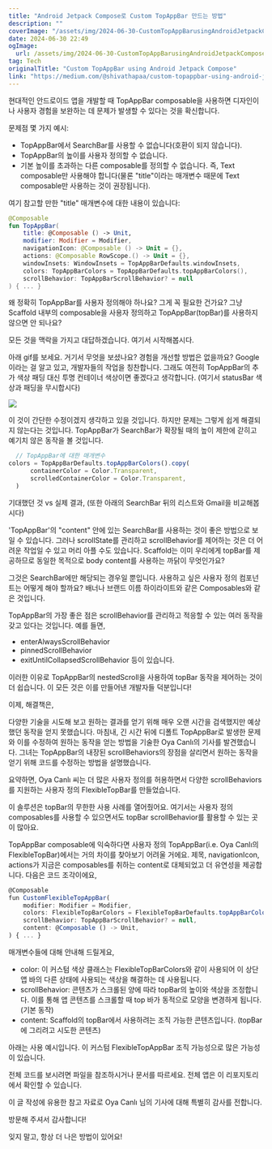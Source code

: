 ```yaml
---
title: "Android Jetpack Compose로 Custom TopAppBar 만드는 방법"
description: ""
coverImage: "/assets/img/2024-06-30-CustomTopAppBarusingAndroidJetpackCompose_0.png"
date: 2024-06-30 22:49
ogImage: 
  url: /assets/img/2024-06-30-CustomTopAppBarusingAndroidJetpackCompose_0.png
tag: Tech
originalTitle: "Custom TopAppBar using Android Jetpack Compose"
link: "https://medium.com/@shivathapaa/custom-topappbar-using-android-jetpack-compose-f9b33388a125"
---
```



현대적인 안드로이드 앱을 개발할 때 TopAppBar composable을 사용하면 디자인이나 사용자 경험을 보완하는 데 문제가 발생할 수 있다는 것을 확신합니다.

문제점 몇 가지 예시:

- TopAppBar에서 SearchBar를 사용할 수 없습니다(호환이 되지 않습니다).
- TopAppBar의 높이를 사용자 정의할 수 없습니다.
- 기본 높이를 초과하는 다른 composable를 정의할 수 없습니다. 즉, Text composable만 사용해야 합니다(물론 "title"이라는 매개변수 때문에 Text composable만 사용하는 것이 권장됩니다).

여기 참고할 만한 "title" 매개변수에 대한 내용이 있습니다:

<div class="content-ad"></div>

```kotlin
@Composable
fun TopAppBar(
    title: @Composable () -> Unit,
    modifier: Modifier = Modifier,
    navigationIcon: @Composable () -> Unit = {},
    actions: @Composable RowScope.() -> Unit = {},
    windowInsets: WindowInsets = TopAppBarDefaults.windowInsets,
    colors: TopAppBarColors = TopAppBarDefaults.topAppBarColors(),
    scrollBehavior: TopAppBarScrollBehavior? = null
) { ... }
```

왜 정확히 TopAppBar를 사용자 정의해야 하나요? 그게 꼭 필요한 건가요? 그냥 Scaffold 내부의 composable을 사용자 정의하고 TopAppBar(topBar)를 사용하지 않으면 안 되나요?

모든 것을 맥락을 가지고 대답하겠습니다. 여기서 시작해봅시다.

아래 gif를 보세요. 거기서 무엇을 보셨나요? 경험을 개선할 방법은 없을까요?
Google이라는 걸 알고 있고, 개발자들의 작업을 칭찬합니다. 그래도 여전히 TopAppBar의 추가 색상 패딩 대신 투명 컨테이너 색상이면 좋겠다고 생각합니다. (여기서 statusBar 색상과 패딩을 무시합시다)


<div class="content-ad"></div>

<img src="https://miro.medium.com/v2/resize:fit:1172/1*AxYM9552OKFCjkjQIh4Y_A.gif" />

이 것이 간단한 수정이겠지 생각하고 있을 것입니다. 하지만 문제는 그렇게 쉽게 해결되지 않는다는 것입니다. TopAppBar가 SearchBar가 확장될 때의 높이 제한에 갇히고 예기치 않은 동작을 볼 것입니다.

```js
  // TopAppBar에 대한 매개변수
colors = TopAppBarDefaults.topAppBarColors().copy(
      containerColor = Color.Transparent,
      scrolledContainerColor = Color.Transparent,
  )
```

기대했던 것 vs 실제 결과, (또한 아래의 SearchBar 뒤의 리스트와 Gmail을 비교해봅시다)

<div class="content-ad"></div>

'TopAppBar'의 "content" 안에 있는 SearchBar를 사용하는 것이 좋은 방법으로 보일 수 있습니다. 그러나 scrollState를 관리하고 scrollBehavior를 제어하는 것은 더 어려운 작업일 수 있고 머리 아플 수도 있습니다. Scaffold는 이미 우리에게 topBar를 제공하므로 동일한 목적으로 body content를 사용하는 까닭이 무엇인가요?

그것은 SearchBar에만 해당되는 경우일 뿐입니다. 사용하고 싶은 사용자 정의 컴포넌트는 어떻게 해야 할까요? 배너나 브랜드 이름 하이라이트와 같은 Composables와 같은 것입니다.

TopAppBar의 가장 좋은 점은 scrollBehavior를 관리하고 적응할 수 있는 여러 동작을 갖고 있다는 것입니다. 예를 들면,

- enterAlwaysScrollBehavior
- pinnedScrollBehavior
- exitUntilCollapsedScrollBehavior 등이 있습니다.

<div class="content-ad"></div>

이러한 이유로 TopAppBar의 nestedScroll을 사용하여 topBar 동작을 제어하는 것이 더 쉽습니다. 이 모든 것은 이를 만들어낸 개발자들 덕분입니다!

이제, 해결책은,

다양한 기술을 시도해 보고 원하는 결과를 얻기 위해 매우 오랜 시간을 검색했지만 예상했던 동작을 얻지 못했습니다. 마침내, 긴 시간 뒤에 디폴트 TopAppBar로 발생한 문제와 이를 수정하여 원하는 동작을 얻는 방법을 기술한 Oya Canlı의 기사를 발견했습니다. 그녀는 TopAppBar의 내장된 scrollBehaviors의 장점을 살리면서 원하는 동작을 얻기 위해 코드를 수정하는 방법을 설명했습니다.

요약하면, Oya Canlı 씨는 더 많은 사용자 정의를 허용하면서 다양한 scrollBehaviors를 지원하는 사용자 정의 FlexibleTopBar를 만들었습니다.

<div class="content-ad"></div>

이 솔루션은 topBar의 무한한 사용 사례를 열어줬어요. 여기서는 사용자 정의 composables를 사용할 수 있으면서도 topBar scrollBehavior를 활용할 수 있는 곳이 많아요.

TopAppBar composable에 익숙하다면 사용자 정의 TopAppBar(i.e. Oya Canlı의 FlexibleTopBar)에서는 거의 차이를 찾아보기 어려울 거에요. 제목, navigationIcon, actions가 지금은 composables를 취하는 content로 대체되었고 더 유연성을 제공합니다.
다음은 코드 조각이에요,

```js
@Composable
fun CustomFlexibleTopAppBar(
    modifier: Modifier = Modifier,
    colors: FlexibleTopBarColors = FlexibleTopBarDefaults.topAppBarColors(),
    scrollBehavior: TopAppBarScrollBehavior? = null,
    content: @Composable () -> Unit,
) { ... }
```

매개변수들에 대해 안내해 드릴게요,

<div class="content-ad"></div>

- color: 이 커스텀 색상 클래스는 FlexibleTopBarColors와 같이 사용되어 이 상단 앱 바의 다른 상태에 사용되는 색상을 해결하는 데 사용됩니다.
- scrollBehavior: 콘텐츠가 스크롤된 양에 따라 topBar의 높이와 색상을 조정합니다. 이를 통해 앱 콘텐츠를 스크롤할 때 top 바가 동적으로 모양을 변경하게 됩니다. (기본 동작)
- content: Scaffold의 topBar에서 사용하려는 조직 가능한 콘텐츠입니다. (topBar에 그리려고 시도한 콘텐츠)

아래는 사용 예시입니다. 이 커스텀 FlexibleTopAppBar 조직 가능성으로 많은 가능성이 있습니다.

전체 코드를 보시려면 파일을 참조하시거나 문서를 따르세요.
전체 앱은 이 리포지토리에서 확인할 수 있습니다.

이 글 작성에 유용한 참고 자료로 Oya Canlı 님의 기사에 대해 특별히 감사를 전합니다.

<div class="content-ad"></div>

방문해 주셔서 감사합니다!

잊지 말고, 항상 더 나은 방법이 있어요!